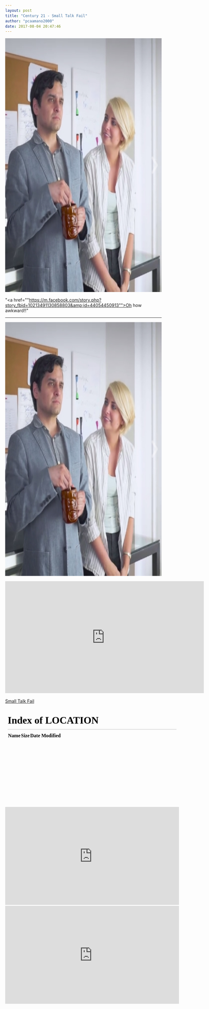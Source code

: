 ```yaml
---
layout: post
title: "Century 21 - Small Talk Fail"
author: "pcaamano2000"
date: 2017-08-04 20:47:46
---
```



                                                                                                                                          
  <img width="750" height="816" src="https://github.com/pcaamano2000/airspace-draft/blob/master/img/Cent21Thumb.jpg">



"<a href=""https://m.facebook.com/story.php?story_fbid=10213491130858803&amp;id=44054450913"">Oh how awkward!!</a>"	

 - - - - - 

<a href="https://m.facebook.com/story.php?story_fbid=10213491130858803&amp;id=44054450913"><img src="https://github.com/pcaamano2000/airspace-draft/blob/master/img/Cent21Thumb.jpg" style="width:750px; height:816px" title="Century 21" alt="Cent21"></a>


<iframe src="https://github.com/pcaamano2000/airspace-draft/blob/master/img/Cent21Thumb.jpg" width="640" height="360" frameborder="0" allow="autoplay; fullscreen" allowfullscreen></iframe>
<p><a href="https://m.facebook.com/story.php?story_fbid=10213491130858803&amp;id=44054450913">Small Talk Fail</a> </p>





<iframe src="/" width="560" height="315" style="border:none;overflow:hidden" scrolling="no" frameborder="0" allowTransparency="true" allowFullScreen="true"></iframe>


<div class="facebook-responsive">
    <iframe src="https://m.facebook.com/story.php?story_fbid=10213491130858803&amp;id=44054450913" width="560" height="315" style="border:none;overflow:hidden" scrolling="no" frameborder="0" allowTransparency="true" allowFullScreen="true"></iframe>
</div>



<iframe src="https://www.facebook.com/plugins/video.php?href=https://m.facebook.com/story.php?story_fbid=10213491130858803&amp;id=44054450913show_text=0&width=560" width="560" height="315" style="border:none;overflow:hidden" scrolling="no" frameborder="0" allowTransparency="true" allowFullScreen="true"></iframe>
